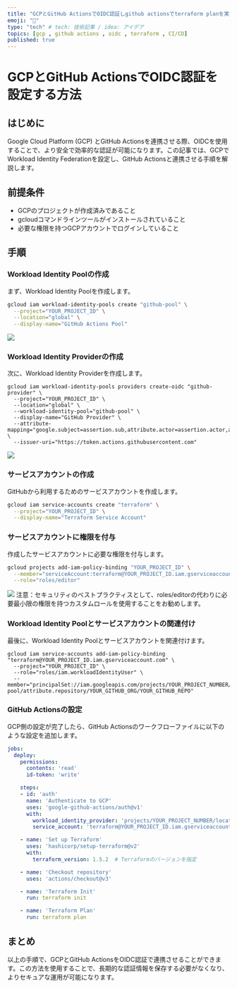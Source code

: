 ```yaml
---
title: "GCPとGitHub ActionsでOIDC認証しgithub actionsでterraform planを実施する"
emoji: "🫏"
type: "tech" # tech: 技術記事 / idea: アイデア
topics: [gcp , github actions , oidc , terraform , CI/CD]
published: true
---
```



# GCPとGitHub ActionsでOIDC認証を設定する方法

## はじめに

Google Cloud Platform (GCP) とGitHub Actionsを連携させる際、OIDCを使用することで、より安全で効率的な認証が可能になります。この記事では、GCPでWorkload Identity Federationを設定し、GitHub Actionsと連携させる手順を解説します。

## 前提条件

- GCPのプロジェクトが作成済みであること
- gcloudコマンドラインツールがインストールされていること
- 必要な権限を持つGCPアカウントでログインしていること

## 手順

### Workload Identity Poolの作成

まず、Workload Identity Poolを作成します。

```bash
gcloud iam workload-identity-pools create "github-pool" \
  --project="YOUR_PROJECT_ID" \
  --location="global" \
  --display-name="GitHub Actions Pool"
```

![](https://storage.googleapis.com/zenn-user-upload/b05df8766240-20240813.png)

### Workload Identity Providerの作成

次に、Workload Identity Providerを作成します。
```
gcloud iam workload-identity-pools providers create-oidc "github-provider" \
  --project="YOUR_PROJECT_ID" \
  --location="global" \
  --workload-identity-pool="github-pool" \
  --display-name="GitHub Provider" \
  --attribute-mapping="google.subject=assertion.sub,attribute.actor=assertion.actor,attribute.repository=assertion.repository" \
  --issuer-uri="https://token.actions.githubusercontent.com"
```

![](https://storage.googleapis.com/zenn-user-upload/52d358bb9787-20240813.png)

### サービスアカウントの作成

GitHubから利用するためのサービスアカウントを作成します。
```bash
gcloud iam service-accounts create "terraform" \
  --project="YOUR_PROJECT_ID" \
  --display-name="Terraform Service Account"
```

### サービスアカウントに権限を付与
作成したサービスアカウントに必要な権限を付与します。
```bash
gcloud projects add-iam-policy-binding "YOUR_PROJECT_ID" \
  --member="serviceAccount:terraform@YOUR_PROJECT_ID.iam.gserviceaccount.com" \
  --role="roles/editor"
```

![](https://storage.googleapis.com/zenn-user-upload/9ecd4e20d04d-20240813.png)
注意：セキュリティのベストプラクティスとして、roles/editorの代わりに必要最小限の権限を持つカスタムロールを使用することをお勧めします。

### Workload Identity Poolとサービスアカウントの関連付け
最後に、Workload Identity Poolとサービスアカウントを関連付けます。
```
gcloud iam service-accounts add-iam-policy-binding "terraform@YOUR_PROJECT_ID.iam.gserviceaccount.com" \
  --project="YOUR_PROJECT_ID" \
  --role="roles/iam.workloadIdentityUser" \
  --member="principalSet://iam.googleapis.com/projects/YOUR_PROJECT_NUMBER/locations/global/workloadIdentityPools/github-pool/attribute.repository/YOUR_GITHUB_ORG/YOUR_GITHUB_REPO"
```

### GitHub Actionsの設定
GCP側の設定が完了したら、GitHub Actionsのワークフローファイルに以下のような設定を追加します。
```yaml
jobs:
  deploy:
    permissions:
      contents: 'read'
      id-token: 'write'

    steps:
    - id: 'auth'
      name: 'Authenticate to GCP'
      uses: 'google-github-actions/auth@v1'
      with:
        workload_identity_provider: 'projects/YOUR_PROJECT_NUMBER/locations/global/workloadIdentityPools/github-pool/providers/github-provider'
        service_account: 'terraform@YOUR_PROJECT_ID.iam.gserviceaccount.com'

    - name: 'Set up Terraform'
      uses: 'hashicorp/setup-terraform@v2'
      with:
        terraform_version: 1.5.2  # Terraformのバージョンを指定

    - name: 'Checkout repository'
      uses: 'actions/checkout@v3'

    - name: 'Terraform Init'
      run: terraform init

    - name: 'Terraform Plan'
      run: terraform plan
```

## まとめ
以上の手順で、GCPとGitHub ActionsをOIDC認証で連携させることができます。この方法を使用することで、長期的な認証情報を保存する必要がなくなり、よりセキュアな運用が可能になります。